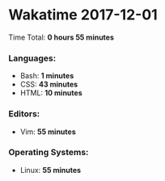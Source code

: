 # Wakatime 2017-12-01

Time Total: **0 hours 55 minutes**

### Languages:
- Bash: **1 minutes** 
- CSS: **43 minutes** 
- HTML: **10 minutes** 

### Editors:
- Vim: **55 minutes** 

### Operating Systems:
- Linux: **55 minutes** 

